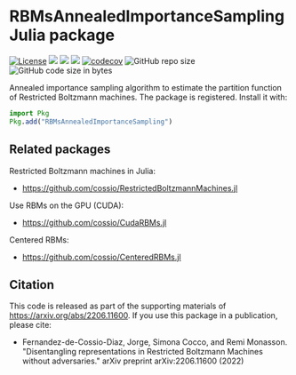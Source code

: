 # RBMsAnnealedImportanceSampling Julia package

[![License](https://img.shields.io/badge/license-MIT-green.svg)](https://github.com/cossio/RBMsAnnealedImportanceSampling.jl/blob/master/LICENSE.md)
[![](https://img.shields.io/badge/docs-stable-blue.svg)](https://cossio.github.io/RBMsAnnealedImportanceSampling.jl/stable)
[![](https://img.shields.io/badge/docs-dev-blue.svg)](https://cossio.github.io/RBMsAnnealedImportanceSampling.jl/dev)
![](https://github.com/cossio/RBMsAnnealedImportanceSampling.jl/workflows/CI/badge.svg)
[![codecov](https://codecov.io/gh/cossio/RBMsAnnealedImportanceSampling.jl/branch/master/graph/badge.svg?token=O5P8LQTVF3)](https://codecov.io/gh/cossio/RBMsAnnealedImportanceSampling.jl)
![GitHub repo size](https://img.shields.io/github/repo-size/cossio/RBMsAnnealedImportanceSampling.jl)
![GitHub code size in bytes](https://img.shields.io/github/languages/code-size/cossio/RBMsAnnealedImportanceSampling.jl)

Annealed importance sampling algorithm to estimate the partition function of Restricted Boltzmann machines. The package is registered. Install it with:

```julia
import Pkg
Pkg.add("RBMsAnnealedImportanceSampling")
```

## Related packages

Restricted Boltzmann machines in Julia:

- https://github.com/cossio/RestrictedBoltzmannMachines.jl

Use RBMs on the GPU (CUDA):

- https://github.com/cossio/CudaRBMs.jl

Centered RBMs:

- https://github.com/cossio/CenteredRBMs.jl

## Citation

This code is released as part of the supporting materials of https://arxiv.org/abs/2206.11600. If you use this package in a publication, please cite:

* Fernandez-de-Cossio-Diaz, Jorge, Simona Cocco, and Remi Monasson. "Disentangling representations in Restricted Boltzmann Machines without adversaries." arXiv preprint arXiv:2206.11600 (2022)